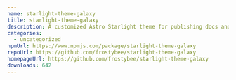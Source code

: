 ```yaml
---
name: starlight-theme-galaxy
title: starlight-theme-galaxy
description: A customized Astro Starlight theme for publishing docs and educational content.
categories:
  - uncategorized
npmUrl: https://www.npmjs.com/package/starlight-theme-galaxy
repoUrl: https://github.com/frostybee/starlight-theme-galaxy
homepageUrl: https://github.com/frostybee/starlight-theme-galaxy
downloads: 642
---
```

